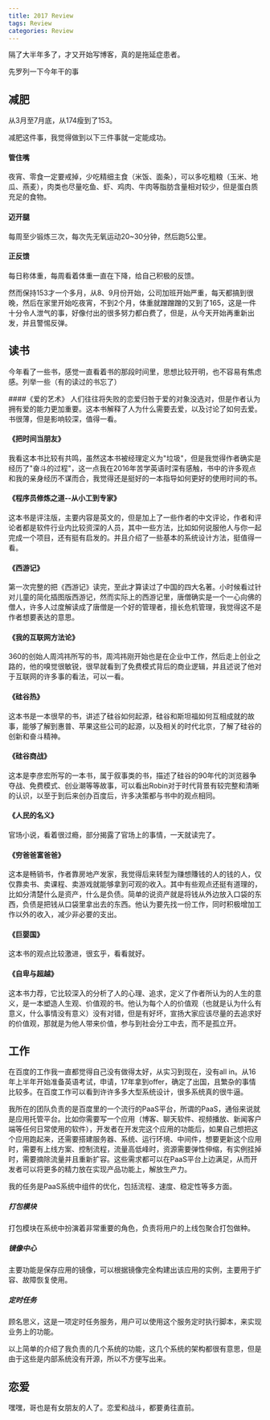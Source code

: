 ```yaml
---
title: 2017 Review
tags: Review
categories: Review
---
```


隔了大半年多了，才又开始写博客，真的是拖延症患者。

先罗列一下今年干的事

## 减肥
从3月至7月底，从174瘦到了153。

减肥这件事，我觉得做到以下三件事就一定能成功。

#### 管住嘴
夜宵、零食一定要戒掉，少吃精细主食（米饭、面条），可以多吃粗粮（玉米、地瓜、燕麦），肉类也尽量吃鱼、虾、鸡肉、牛肉等脂肪含量相对较少，但是蛋白质充足的食物。

#### 迈开腿
每周至少锻炼三次，每次先无氧运动20~30分钟，然后跑5公里。

#### 正反馈
每日称体重，每周看着体重一直在下降，给自己积极的反馈。

然而保持153才一个多月，从8、9月份开始，公司加班开始严重，每天都搞到很晚，然后在家里开始吃夜宵，不到2个月，体重就蹭蹭蹭的又到了165，这是一件十分令人泄气的事，好像付出的很多努力都白费了，但是，从今天开始再重新出发，并且警惕反弹。

## 读书
今年看了一些书，感觉一直看着书的那段时间里，思想比较开明，也不容易有焦虑感。列举一些（有的读过的书忘了）

####《爱的艺术》
人们往往将失败的恋爱归咎于爱的对象没选对，但是作者认为拥有爱的能力更加重要。这本书解释了人为什么需要去爱，以及讨论了如何去爱。书很薄，但是影响较深，值得一看。

#### 《把时间当朋友》
我看这本书比较有共鸣，虽然这本书被经理定义为"垃圾"，但是我觉得作者确实是经历了"奋斗的过程"，这一点我在2016年苦学英语时深有感触，书中的许多观点和我的亲身经历不谋而合，我觉得还是挺好的一本指导如何更好的使用时间的书。

#### 《程序员修炼之道--从小工到专家》
这本书是评注版，主要内容是英文的，但是加上了一些作者的中文评论，作者和评论者都是软件行业内比较资深的人员，其中一些方法，比如如何说服他人与你一起完成一个项目，还有挺有启发的。并且介绍了一些基本的系统设计方法，挺值得一看。

#### 《西游记》
第一次完整的把《西游记》读完，至此才算读过了中国的四大名著。小时候看过针对儿童的简化插图版西游记，然而实际上的西游记里，唐僧确实是一个一心向佛的僧人，许多人过度解读成了唐僧是一个好的管理者，擅长危机管理，我觉得这不是作者想要表达的意思。

#### 《我的互联网方法论》
360的创始人周鸿祎所写的书，周鸿祎刚开始也是在企业中工作，然后走上创业之路的，他的嗅觉很敏锐，很早就看到了免费模式背后的商业逻辑，并且述说了他对于互联网的许多事的看法，可以一看。

#### 《硅谷热》
这本书是一本很早的书，讲述了硅谷如何起源，硅谷和斯坦福如何互相成就的故事，能够了解到惠普、苹果这些公司的起源，以及相关的时代北京，了解了硅谷的创新和奋斗精神。

#### 《硅谷商战》
这本是李彦宏所写的一本书，属于叙事类的书，描述了硅谷的90年代的浏览器争夺战、免费模式、创业潮等等故事，可以看出Robin对于时代背景有较完整和清晰的认识，以至于到后来创办百度后，许多决策都与书中的观点相同。

#### 《人民的名义》
官场小说，看着很过瘾，部分揭露了官场上的事情，一天就读完了。

#### 《穷爸爸富爸爸》
这本是畅销书，作者靠房地产发家，我觉得后来转型为赚想賺钱的人的钱的人，仅仅靠卖书、卖课程、卖游戏就能够拿到可观的收入。其中有些观点还挺有道理的，比如分清楚什么是资产，什么是负债。简单的说资产就是将钱从外边放入口袋的东西，负债是把钱从口袋里拿出去的东西。他认为要先找一份工作，同时积极增加工作以外的收入，减少非必要的支出。

#### 《巨婴国》
这本书的观点比较激进，很玄乎，看看就好。

#### 《自卑与超越》
这本书力荐，它比较深入的分析了人的心理、追求，定义了作者所认为的人生的意义，是一本塑造人生观、价值观的书。他认为每个人的价值观（也就是认为什么有意义，什么事情没有意义）没有对错，但是有好坏，宣扬大家应该尽量的去追求好的价值观，那就是为他人带来价值，参与到社会分工中去，而不是孤立开。

## 工作

在百度的工作我一直都觉得自己没有做得太好，从实习到现在，没有all in。从16年上半年开始准备英语考试，申请，17年拿到offer，确定了出国，且繁杂的事情比较多。在百度工作可以看到许许多多大型系统设计，很多系统真的很牛逼。

我所在的团队负责的是百度里的一个流行的PaaS平台，所谓的PaaS，通俗来说就是应用托管平台。比如你需要写一个应用（博客、聊天软件、视频播放、新闻客户端等任何日常使用的软件），开发者在开发完这个应用的功能后，如果自己想把这个应用跑起来，还需要搭建服务器、系统、运行环境、中间件，想要更新这个应用时，需要有上线方案、控制流程，流量高低峰时，资源需要弹性伸缩，有实例挂掉时，需要摘除流量并且重新扩容。这些需求都可以在PaaS平台上边满足，从而开发者可以将更多的精力放在实现产品功能上，解放生产力。

我的任务是PaaS系统中组件的优化，包括流程、速度、稳定性等多方面。


##### 打包模块
打包模块在系统中扮演着非常重要的角色，负责将用户的上线包聚合打包做种。

##### 镜像中心
主要功能是保存应用的镜像，可以根据镜像完全构建出该应用的实例，主要用于扩容、故障恢复使用。

##### 定时任务
顾名思义，这是一项定时任务服务，用户可以使用这个服务定时执行脚本，来实现业务上的功能。

以上简单的介绍了我负责的几个系统的功能，这几个系统的架构都很有意思，但是由于这些是内部系统没有开源，所以不方便写出来。

## 恋爱

嘿嘿，哥也是有女朋友的人了。恋爱和战斗，都要勇往直前。

